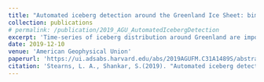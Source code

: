```yaml
---
title: "Automated iceberg detection around the Greenland Ice Sheet: bimonthly results from 2016 to 2018"
collection: publications
# permalink: /publication/2019_AGU_AutomatedIcebergDetection
excerpt: 'Time-series of iceberg distribution around Greenland are important for parameterizing calving processes, quantifying freshwater flux, and incorporating into coupled ice-ocean models. However, the size and frequency of icebergs around Greenland are largely unknown. Here we present results from our automated iceberg tracking algorithm, which classifies icebergs around Greenland every 2 weeks from 2016 to 2018. We use predominantly high-resolution IW Sentinel-1 SAR imagery and a combination of detection algorithms to characterize icebergs in open water, sea-ice and pro glacial mélange. Our algorithm first uses Random Forest (RF) supervised classification to mask out the various types of background (open water, sea ice, or proglacial mélange), isolating potential iceberg pixels. A modified Constant False Alarm algorithm further identifies iceberg boundaries.'
date: 2019-12-10
venue: 'American Geophysical Union'
paperurl: 'https://ui.adsabs.harvard.edu/abs/2019AGUFM.C31A1489S/abstract'
citation: 'Stearns, L. A., Shankar, S.(2019). "Automated iceberg detection around the Greenland Ice Sheet: bimonthly results from 2016 to 2018" American Geophysical Union.'
---
```

